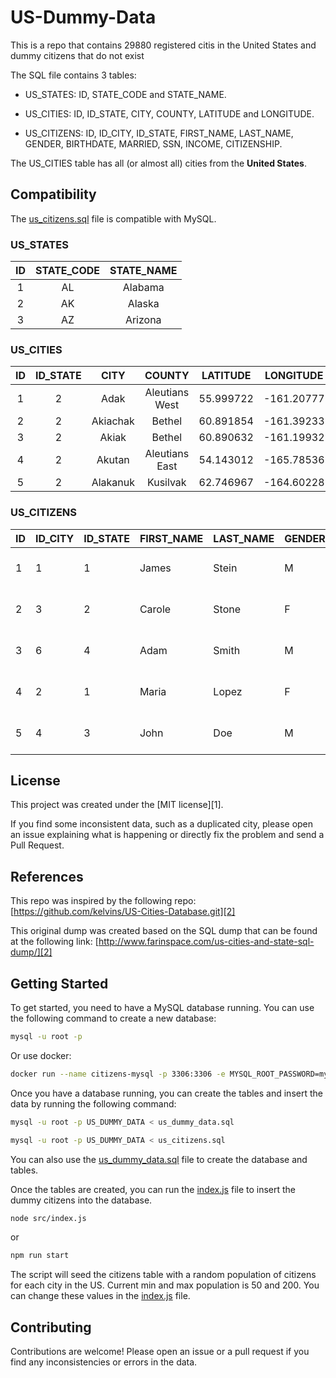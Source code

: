# US-Dummy-Data

This is a repo that contains 29880 registered citis in the United States and dummy citizens that do not exist

The SQL file contains 3 tables:

- US_STATES: ID, STATE_CODE and STATE_NAME.

- US_CITIES: ID, ID_STATE, CITY, COUNTY, LATITUDE and LONGITUDE.

- US_CITIZENS: ID, ID_CITY, ID_STATE, FIRST_NAME, LAST_NAME, GENDER, BIRTHDATE, MARRIED, SSN, INCOME, CITIZENSHIP.

The US_CITIES table has all (or almost all) cities from the **United States**.

## Compatibility

The [us_citizens.sql](./us_citizens.sql) file is compatible with MySQL.

### US_STATES

| ID  | STATE_CODE | STATE_NAME |
| :-: | :--------: | :--------: |
|  1  |     AL     |  Alabama   |
|  2  |     AK     |   Alaska   |
|  3  |     AZ     |  Arizona   |

### US_CITIES

| ID  | ID_STATE |   CITY   |     COUNTY     | LATITUDE  | LONGITUDE  |
| :-: | :------: | :------: | :------------: | :-------: | :--------: |
|  1  |    2     |   Adak   | Aleutians West | 55.999722 | -161.20777 |
|  2  |    2     | Akiachak |     Bethel     | 60.891854 | -161.39233 |
|  3  |    2     |  Akiak   |     Bethel     | 60.890632 | -161.19932 |
|  4  |    2     |  Akutan  | Aleutians East | 54.143012 | -165.78536 |
|  5  |    2     | Alakanuk |    Kusilvak    | 62.746967 | -164.60228 |

### US_CITIZENS

| ID  | ID_CITY | ID_STATE | FIRST_NAME | LAST_NAME | GENDER | BIRTHDATE  | MARRIED | SSN         | INCOME   | CITIZENSHIP |
| --- | ------- | -------- | ---------- | --------- | ------ | ---------- | ------- | ----------- | -------- | ----------- |
| 1   | 1       | 1        | James      | Stein     | M      | 1980-01-01 | true    | 123-45-6789 | 55000.00 | US          |
| 2   | 3       | 2        | Carole     | Stone     | F      | 1975-05-20 | false   | 987-65-4321 | 72000.00 | US          |
| 3   | 6       | 4        | Adam       | Smith     | M      | 1990-12-15 | false   | 555-66-7777 | 64000.00 | US          |
| 4   | 2       | 1        | Maria      | Lopez     | F      | 1988-08-08 | true    | 111-22-3333 | 58000.00 | US          |
| 5   | 4       | 3        | John       | Doe       | M      | 1965-03-10 | true    | 444-55-6666 | 80000.00 | US          |

## License

This project was created under the [MIT license][1].

If you find some inconsistent data, such as a duplicated city, please open an issue explaining what is happening or directly fix the problem and send a Pull Request.

## References

This repo was inspired by the following repo:
[https://github.com/kelvins/US-Cities-Database.git][2]

This original dump was created based on the SQL dump that can be found at the following link:
[http://www.farinspace.com/us-cities-and-state-sql-dump/][2]

## Getting Started

To get started, you need to have a MySQL database running. You can use the following command to create a new database:

```bash
mysql -u root -p
```

Or use docker:

```bash
docker run --name citizens-mysql -p 3306:3306 -e MYSQL_ROOT_PASSWORD=my-secure-password -d mysql:oraclelinux9
```

Once you have a database running, you can create the tables and insert the data by running the following command:

```bash
mysql -u root -p US_DUMMY_DATA < us_dummy_data.sql

mysql -u root -p US_DUMMY_DATA < us_citizens.sql
```

You can also use the [us_dummy_data.sql](./us_dummy_data.sql) file to create the database and tables.

Once the tables are created, you can run the [index.js](./src/index.js) file to insert the dummy citizens into the database.

```bash
node src/index.js
```

or

```bash
npm run start
```

The script will seed the citizens table with a random population of citizens for each city in the US. Current min and max population is 50 and 200. You can change these values in the [index.js](./src/index.js) file.

## Contributing

Contributions are welcome! Please open an issue or a pull request if you find any inconsistencies or errors in the data.
